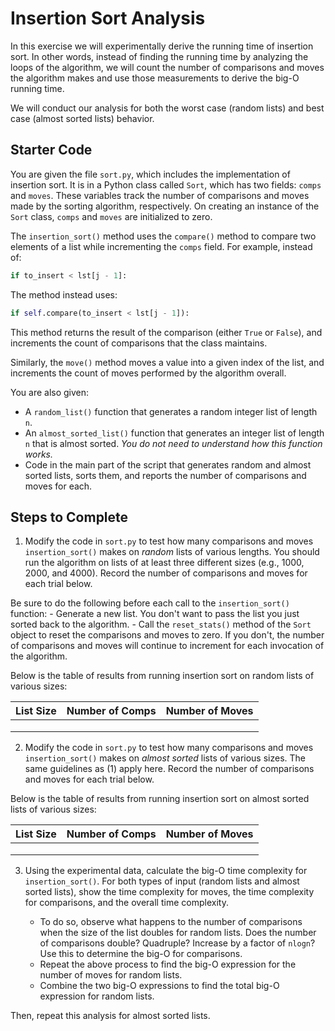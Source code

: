# Insertion Sort Analysis

In this exercise we will experimentally derive the running time of insertion sort. In other words, instead of finding the running time by analyzing the loops of the algorithm, we will count the number of comparisons and moves the algorithm makes and use those measurements to derive the big-O running time.

We will conduct our analysis for both the worst case (random lists) and best case (almost sorted lists) behavior.

## Starter Code

You are given the file `sort.py`, which includes the implementation of insertion sort. It is in a Python class called `Sort`, which has two fields: `comps` and `moves`. These variables track the number of comparisons and moves made by the sorting algorithm, respectively. On creating an instance of the `Sort` class, `comps` and `moves` are initialized to zero.

The `insertion_sort()` method uses the `compare()` method to compare two elements of a list while incrementing the `comps` field. For example, instead of:

```python
if to_insert < lst[j - 1]:
```

The method instead uses:

```python
if self.compare(to_insert < lst[j - 1]):
```

This method returns the result of the comparison (either `True` or `False`), and increments the count of comparisons that the class maintains.

Similarly, the `move()` method moves a value into a given index of the list, and increments the count of moves performed by the algorithm overall.

You are also given:

- A `random_list()` function that generates a random integer list of length `n`.
- An `almost_sorted_list()` function that generates an integer list of length `n` that is almost sorted. *You do not need to understand how this function works.*
- Code in the main part of the script that generates random and almost sorted lists, sorts them, and reports the number of comparisons and moves for each.

## Steps to Complete

1. Modify the code in `sort.py` to test how many comparisons and moves `insertion_sort()` makes on *random* lists of various lengths. You should run the algorithm on lists of at least three different sizes (e.g., 1000, 2000, and 4000). Record the number of comparisons and moves for each trial below.

Be sure to do the following before each call to the `insertion_sort()` function:
      - Generate a new list. You don't want to pass the list you just sorted back to the algorithm.
      - Call the `reset_stats()` method of the `Sort` object to reset the comparisons and moves to zero. If you don't, the number of comparisons and moves will continue to increment for each invocation of the algorithm.

Below is the table of results from running insertion sort on random lists of various sizes:

| List Size | Number of Comps | Number of Moves |
|-----------|-----------------|-----------------|
|           |                 |                 |
|           |                 |                 |
|           |                 |                 |

2. Modify the code in `sort.py` to test how many comparisons and moves `insertion_sort()` makes on *almost sorted* lists of various sizes. The same guidelines as (1) apply here. Record the number of comparisons and moves for each trial below.

Below is the table of results from running insertion sort on almost sorted lists of various sizes:

| List Size | Number of Comps | Number of Moves |
|-----------|-----------------|-----------------|
|           |                 |                 |
|           |                 |                 |
|           |                 |                 |

3. Using the experimental data, calculate the big-O time complexity for `insertion_sort()`. For both types of input (random lists and almost sorted lists), show the time complexity for moves, the time complexity for comparisons, and the overall time complexity.

    - To do so, observe what happens to the number of comparisons when the size of the list doubles for random lists. Does the number of comparisons double? Quadruple? Increase by a factor of `nlogn`? Use this to determine the big-O for comparisons.
    - Repeat the above process to find the big-O expression for the number of moves for random lists.
    - Combine the two big-O expressions to find the total big-O expression for random lists.

Then, repeat this analysis for almost sorted lists.